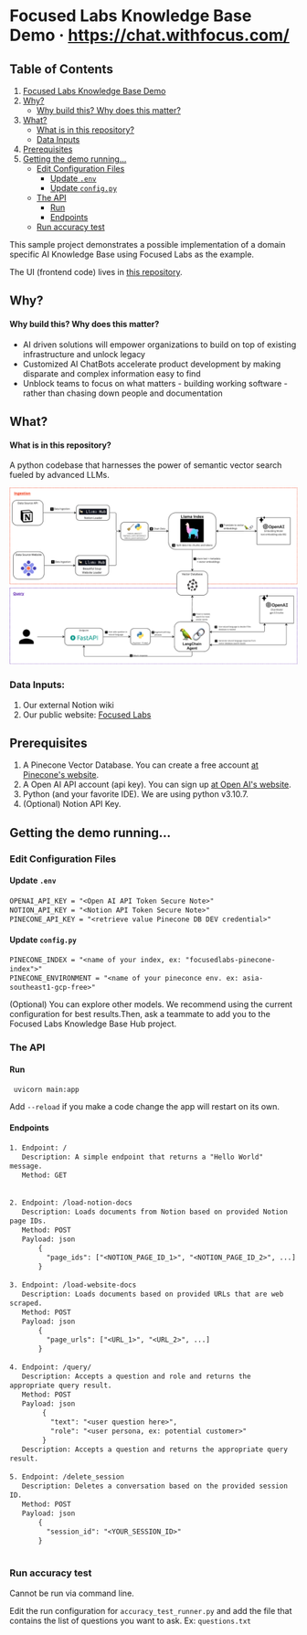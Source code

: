 # Focused Labs Knowledge Base Demo · https://chat.withfocus.com/

## Table of Contents
1. [Focused Labs Knowledge Base Demo](#focused-labs-knowledge-base-demo--httpschatwithfocuscom)
2. [Why?](#why)
    - [Why build this? Why does this matter?](#why-build-this-why-does-this-matter)
3. [What?](#what)
    - [What is in this repository?](#what-is-in-this-repository)
    - [Data Inputs](#data-inputs)
4. [Prerequisites](#prerequisites)
5. [Getting the demo running...](#getting-the-demo-running)
    - [Edit Configuration Files](#edit-configuration-files)
        - [Update `.env`](#update-env)
        - [Update `config.py`](#update-configpy)
    - [The API](#the-api)
        - [Run](#run)
        - [Endpoints](#endpoints)
    - [Run accuracy test](#run-accuracy-test)

This sample project demonstrates a possible implementation of a domain specific AI Knowledge Base using Focused Labs as
the example.

The UI (frontend code) lives in [this repository](https://github.com/focused-labs/knowledge-base-demo-ui).

## Why?

#### Why build this? Why does this matter?

- AI driven solutions will empower organizations to build on top of existing infrastructure and unlock legacy
- Customized AI ChatBots accelerate product development by making disparate and complex information easy to find
- Unblock teams to focus on what matters - building working software - rather than chasing down people and documentation

## What?

#### What is in this repository?

A python codebase that harnesses the power of semantic vector search fueled by advanced LLMs.

![Overview](ArchitectureOverview.png)

### Data Inputs:

1. Our external Notion wiki
2. Our public website: [Focused Labs](https://focusedlabs.io/)

## Prerequisites

1. A Pinecone Vector Database. You can create a free account [at Pinecone's website](https://www.pinecone.io/).
2. A Open AI API account (api key). You can sign up [at Open AI's website](https://platform.openai.com/signup).
3. Python (and your favorite IDE). We are using python v3.10.7.
4. (Optional) Notion API Key.


## Getting the demo running...

### Edit Configuration Files

#### Update `.env`

```
OPENAI_API_KEY = "<Open AI API Token Secure Note>"
NOTION_API_KEY = "<Notion API Token Secure Note>"
PINECONE_API_KEY = "<retrieve value Pinecone DB DEV credential>"
```

#### Update `config.py`

```
PINECONE_INDEX = "<name of your index, ex: "focusedlabs-pinecone-index">"
PINECONE_ENVIRONMENT = "<name of your pineconce env. ex: asia-southeast1-gcp-free>"
```

(Optional) You can explore other models. We recommend using the current configuration for best results.Then, ask a teammate to add you to the Focused
Labs Knowledge Base Hub project.

### The API

#### Run

```
 uvicorn main:app
```

Add `--reload` if you make a code change the app will restart on its own.

#### Endpoints

```
1. Endpoint: /
   Description: A simple endpoint that returns a "Hello World" message.
   Method: GET
   
   
2. Endpoint: /load-notion-docs
   Description: Loads documents from Notion based on provided Notion page IDs.
   Method: POST
   Payload: json
       {
         "page_ids": ["<NOTION_PAGE_ID_1>", "<NOTION_PAGE_ID_2>", ...]
       }
   
3. Endpoint: /load-website-docs
   Description: Loads documents based on provided URLs that are web scraped.
   Method: POST
   Payload: json
       {
         "page_urls": ["<URL_1>", "<URL_2>", ...]
       }
   
4. Endpoint: /query/
   Description: Accepts a question and role and returns the appropriate query result.
   Method: POST
   Payload: json
        {
          "text": "<user question here>",
          "role": "<user persona, ex: potential customer>"
        }
   Description: Accepts a question and returns the appropriate query result.
   
5. Endpoint: /delete_session
   Description: Deletes a conversation based on the provided session ID.
   Method: POST
   Payload: json
       {
         "session_id": "<YOUR_SESSION_ID>"
       }
   
```

### Run accuracy test

Cannot be run via command line.

Edit the run configuration for `accuracy_test_runner.py` and add the file that contains the list of questions you want
to ask. Ex: `questions.txt`



